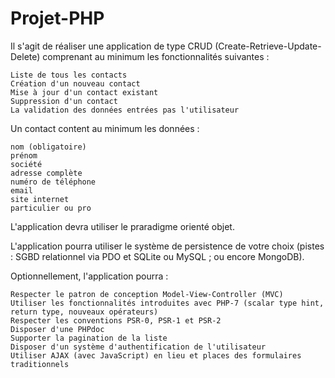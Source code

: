 # Projet-PHP

Il s'agit de réaliser une application de type CRUD (Create-Retrieve-Update-Delete) comprenant au minimum les fonctionnalités suivantes :

    Liste de tous les contacts
    Création d'un nouveau contact
    Mise à jour d'un contact existant
    Suppression d'un contact
    La validation des données entrées pas l'utilisateur

Un contact content au minimum les données :

    nom (obligatoire)
    prénom
    société
    adresse complète
    numéro de téléphone
    email
    site internet
    particulier ou pro

L'application devra utiliser le praradigme orienté objet.

L'application pourra utiliser le système de persistence de votre choix (pistes : SGBD relationnel via PDO et SQLite ou MySQL ; ou encore MongoDB).

Optionnellement, l'application pourra :

    Respecter le patron de conception Model-View-Controller (MVC)
    Utiliser les fonctionnalités introduites avec PHP-7 (scalar type hint, return type, nouveaux opérateurs)
    Respecter les conventions PSR-0, PSR-1 et PSR-2
    Disposer d'une PHPdoc
    Supporter la pagination de la liste
    Disposer d'un système d'authentification de l'utilisateur
    Utiliser AJAX (avec JavaScript) en lieu et places des formulaires traditionnels
